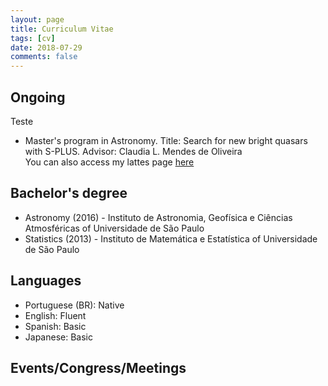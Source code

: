 ```yaml
---
layout: page
title: Curriculum Vitae
tags: [cv]
date: 2018-07-29
comments: false
---
```


## Ongoing
Teste
* Master's program in Astronomy. Title: Search for new bright quasars with S-PLUS. Advisor: Claudia L. Mendes de Oliveira <br>
You can also access my lattes page <a href="http://lattes.cnpq.br/8135231533828484">here</a>

## Bachelor's degree

* Astronomy (2016) - Instituto de Astronomia, Geofísica e Ciências Atmosféricas of Universidade de São Paulo
* Statistics (2013) - Instituto de Matemática e Estatística of Universidade de São Paulo

## Languages

* Portuguese (BR): Native
* English: Fluent
* Spanish: Basic
* Japanese: Basic

## Events/Congress/Meetings


